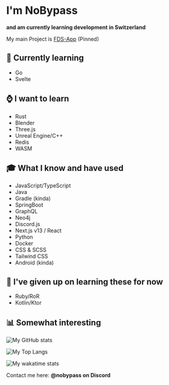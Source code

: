 # I'm NoBypass
**and am currently learning development in Switzerland**

My main Project is [FDS-App](https://github.com/NoBypass/fds) (Pinned)

## 🏫 Currently learning
- Go
- Svelte

## ⌚ I want to learn
- Rust
- Blender
- Three.js
- Unreal Engine/C++
- Redis
- WASM

## 🎓 What I know and have used
- JavaScript/TypeScript
- Java
- Gradle (kinda)
- SpringBoot
- GraphQL
- Neo4j
- Discord.js
- Next.js v13 / React
- Python
- Docker
- CSS & SCSS
- Tailwind CSS
- Android (kinda)

## 🫠 I've given up on learning these for now
- Ruby/RoR
- Kotlin/Ktor

## 📊 Somewhat interesting

![My GitHub stats](https://github-readme-stats.vercel.app/api?username=nobypass&theme=transparent&show_icons=true)

![My Top Langs](https://github-readme-stats.vercel.app/api/top-langs/?username=nobypass&layout=compact&theme=transparent)

![My wakatime stats](https://github-readme-stats.vercel.app/api/wakatime?username=nobypass&layout=compact&theme=transparent)


Contact me here: **@nobypass on Discord**
